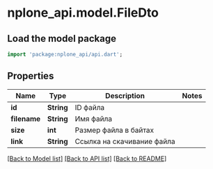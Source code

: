 # nplone_api.model.FileDto

## Load the model package
```dart
import 'package:nplone_api/api.dart';
```

## Properties
Name | Type | Description | Notes
------------ | ------------- | ------------- | -------------
**id** | **String** | ID файла | 
**filename** | **String** | Имя файла | 
**size** | **int** | Размер файла в байтах | 
**link** | **String** | Ссылка на скачивание файла | 

[[Back to Model list]](../README.md#documentation-for-models) [[Back to API list]](../README.md#documentation-for-api-endpoints) [[Back to README]](../README.md)


